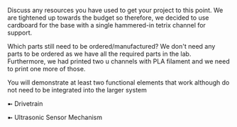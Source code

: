 Discuss any resources you have used to get your project to this point. 
We are tightened up towards the budget so therefore, we decided to use cardboard for the base with a single hammered-in tetrix channel for support. 

Which parts still need to be ordered/manufactured? 
We don't need any parts to be ordered as we have all the required parts in the lab. Furthermore, we had printed two u channels with PLA filament and we need to print one more of those.

You will demonstrate at least two functional elements that work although do not need to be integrated into the larger system


➼ Drivetrain


➼ Ultrasonic Sensor Mechanism
